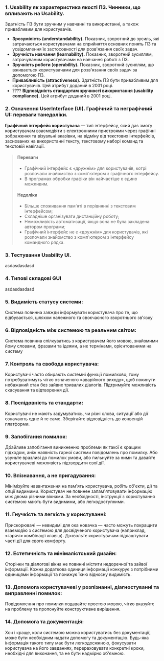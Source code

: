 ### 1. Usability як характеристика якості ПЗ. Чинники, що впливають на Usability.
Здатність ПЗ бути зручним у навчанні та використанні, а також привабливим для користувачів.
 - **Зрозумілість (understandability).** Показник, зворотний до зусиль, які затрачаються користувачами на сприйняття основних понять ПЗ та усвідомлення їх застосовності для розв'язання своїх задач.
 - **Зручність навчання (learnability).** Показник, зворотний зусиллям, затрачуваним користувачами на навчання роботі з ПЗ.
 - **Зручність роботи (operability).** Показник, зворотний зусиллям, що вживається користувачами для розв'язання своїх задач за допомогою ПЗ.
 - **Привабливість (attractiveness).** Здатність ПЗ бути привабливим для користувачів. Цей атрибут доданий в 2001 році.
 - ???? **Відповідність стандартам зручності використання (usability compliance).** Цей атрибут доданий в 2001 році.

### 2. Означення  UserInterface  (UI). Графічний та неграфічний  UI: переваги танедоліки.
**Графічний інтерфейс користувача** — тип інтерфейсу, який дає змогу користувачам взаємодіяти з електронними пристроями через графічні зображення та візуальні вказівки, на відміну від текстових інтерфейсів, заснованих на використанні тексту, текстовому наборі команд та текстовій навігації.

> #### Переваги
> - Графічний інтерфейс є «дружнім» для користувачів, котрі розпочали знайомство з комп'ютером з графічного інтерфейсу.
> - В програмах обробки графіки він найчастіше є єдино можливим.
> #### Недоліки
> - Більше споживання пам'яті в порівнянні з текстовим інтерфейсом;
> - Складніше організувати дистанційну роботу;
> - Неможливість автоматизації, якщо вона не була закладена автором програми;
> - Графічний інтерфейс не є «дружнім» для користувачів, які розпочали знайомство з комп'ютером з інтерфейсу командного рядка.

### 3. Тестування Usability UI.
asdasdasdasd

### 4. Типові складові GUI
asdasdasdasd

### 5. Видимість статусу системи:
Система повинна завжди інформувати користувача про те, що відбувається, шляхом належного та своєчасного зворотнього зв'язку 

### 6. Відповідність між системою та реальним світом:
Система повинна спілкуватись з користувачем його мовою, знайомими йому словами, фразами та ідеями, а не термінами, орієнтованими на систему

### 7. Контроль та свобода користувача:
Користувачі часто обирають системні функції помилково, тому потребуватимуть чітко означеного «аварійного виходу», щоб покинути небажаний стан без зайвих тривалих діалогів. Підтримуйте можливість скасування та відтворення дії.

### 8. Послідовність та стандарти:
Користувачі не мають задумуватись, чи різні слова, ситуації або дії означають одне й те саме. Зберігайте відповідність до конвенцій платформи.

### 9. Запобігання помилок:
Дбайливе запобігання виникненню проблеми як такої є кращим підходом, аніж наявність гарної системи повідомлень про помилку. Або усуньте вразливі до помилок умови, або пильнуйте за ними та давайте користувачеві можливість підтвердити свої дії.

### 10. Впізнавання, а не пригадування:
Мінімізуйте навантаження на пам'ять користувача, робіть об'єкти, дії та опції видимими. Користувач не повинен запам'ятовувати інформацію між двома різними вікнами. За необхідності, інструкції з користування системою мають бути видимими, або легкодоступними.

### 11. Гнучкість та легкість у користуванні:
Прискорювачі — невидимі для ока новачка — часто можуть покращити взаємодію з системою для досвідченого користувача (наприклад, «гарячі» комбінації клавіш). Дозвольте користувачам підлаштувати часті дії для свого комфорту.

### 12. Естетичність та мінімалістський дизайн:
Сторінки та діалогові вікна не повинні містити недоречної та зайвої інформації. Кожна додаткова одиниця інформації конкурує з потрібними одиницями інформації та понижує їхню відносну видимість.

### 13. Допомога користувачеві у розпізнанні, діагностуванні та виправленні помилок:
Повідомлення про помилки подавайте простою мовою, чітко вказуйте на проблему та пропонуйте конструктивне вирішення.

### 14. Допомога та документація:
Хоч і краще, коли системою можна користуватись без документації, може бути необхідним надати допомогу та документацію. Будь-яка інформація такого типу має бути легкодосяжною, фокусувати користувача на його завданнях, перераховувати конкретні кроки, необхідні для виконання, та не бути надмірно об'ємною.
